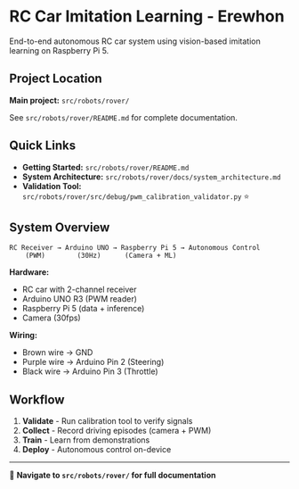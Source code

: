# RC Car Imitation Learning - Erewhon

End-to-end autonomous RC car system using vision-based imitation learning on Raspberry Pi 5.

## Project Location

**Main project:** `src/robots/rover/`

See `src/robots/rover/README.md` for complete documentation.

## Quick Links

- **Getting Started:** `src/robots/rover/README.md`
- **System Architecture:** `src/robots/rover/docs/system_architecture.md`
- **Validation Tool:** `src/robots/rover/src/debug/pwm_calibration_validator.py` ⭐

## System Overview

```
RC Receiver → Arduino UNO → Raspberry Pi 5 → Autonomous Control
    (PWM)        (30Hz)      (Camera + ML)
```

**Hardware:**
- RC car with 2-channel receiver  
- Arduino UNO R3 (PWM reader)
- Raspberry Pi 5 (data + inference)
- Camera (30fps)

**Wiring:**
- Brown wire → GND
- Purple wire → Arduino Pin 2 (Steering)
- Black wire → Arduino Pin 3 (Throttle)

## Workflow

1. **Validate** - Run calibration tool to verify signals
2. **Collect** - Record driving episodes (camera + PWM)
3. **Train** - Learn from demonstrations
4. **Deploy** - Autonomous control on-device

---

📁 **Navigate to `src/robots/rover/` for full documentation**
